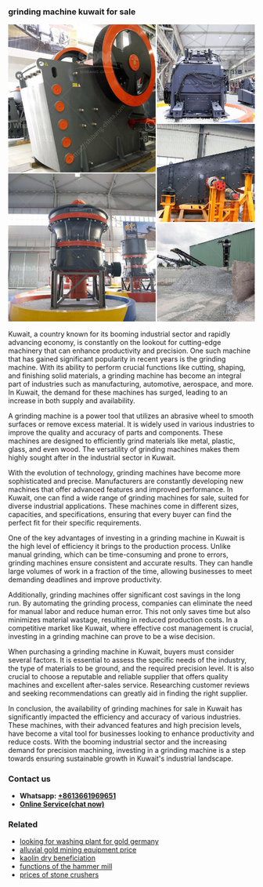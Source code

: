 <h3>grinding machine kuwait for sale</h3><img src='1702953266.jpg' alt=''><p>Kuwait, a country known for its booming industrial sector and rapidly advancing economy, is constantly on the lookout for cutting-edge machinery that can enhance productivity and precision. One such machine that has gained significant popularity in recent years is the grinding machine. With its ability to perform crucial functions like cutting, shaping, and finishing solid materials, a grinding machine has become an integral part of industries such as manufacturing, automotive, aerospace, and more. In Kuwait, the demand for these machines has surged, leading to an increase in both supply and availability.</p><p>A grinding machine is a power tool that utilizes an abrasive wheel to smooth surfaces or remove excess material. It is widely used in various industries to improve the quality and accuracy of parts and components. These machines are designed to efficiently grind materials like metal, plastic, glass, and even wood. The versatility of grinding machines makes them highly sought after in the industrial sector in Kuwait.</p><p>With the evolution of technology, grinding machines have become more sophisticated and precise. Manufacturers are constantly developing new machines that offer advanced features and improved performance. In Kuwait, one can find a wide range of grinding machines for sale, suited for diverse industrial applications. These machines come in different sizes, capacities, and specifications, ensuring that every buyer can find the perfect fit for their specific requirements.</p><p>One of the key advantages of investing in a grinding machine in Kuwait is the high level of efficiency it brings to the production process. Unlike manual grinding, which can be time-consuming and prone to errors, grinding machines ensure consistent and accurate results. They can handle large volumes of work in a fraction of the time, allowing businesses to meet demanding deadlines and improve productivity.</p><p>Additionally, grinding machines offer significant cost savings in the long run. By automating the grinding process, companies can eliminate the need for manual labor and reduce human error. This not only saves time but also minimizes material wastage, resulting in reduced production costs. In a competitive market like Kuwait, where effective cost management is crucial, investing in a grinding machine can prove to be a wise decision.</p><p>When purchasing a grinding machine in Kuwait, buyers must consider several factors. It is essential to assess the specific needs of the industry, the type of materials to be ground, and the required precision level. It is also crucial to choose a reputable and reliable supplier that offers quality machines and excellent after-sales service. Researching customer reviews and seeking recommendations can greatly aid in finding the right supplier.</p><p>In conclusion, the availability of grinding machines for sale in Kuwait has significantly impacted the efficiency and accuracy of various industries. These machines, with their advanced features and high precision levels, have become a vital tool for businesses looking to enhance productivity and reduce costs. With the booming industrial sector and the increasing demand for precision machining, investing in a grinding machine is a step towards ensuring sustainable growth in Kuwait's industrial landscape.</p><h3>Contact us</h3><ul><li><strong>Whatsapp:&nbsp;<a href="https://wa.me/8613661969651">+8613661969651</a></strong></li><li><a href="https://swt.shibang-china.com/?git&amp;zhl&amp;grinding machine kuwait for sale"><strong>Online Service(chat now)</strong></a></li></ul><h3>Related</h3><ul><li><a href='looking for washing plant for gold germany.md'>looking for washing plant for gold germany</a></li><li><a href='alluvial gold mining equipment price.md'>alluvial gold mining equipment price</a></li><li><a href='kaolin dry beneficiation.md'>kaolin dry beneficiation</a></li><li><a href='functions of the hammer mill.md'>functions of the hammer mill</a></li><li><a href='prices of stone crushers.md'>prices of stone crushers</a></li></ul>